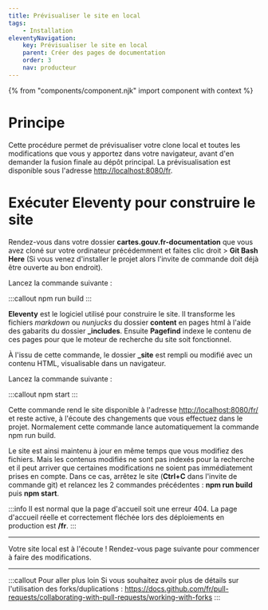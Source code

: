 ```yaml
---
title: Prévisualiser le site en local
tags:
    - Installation
eleventyNavigation:
    key: Prévisualiser le site en local
    parent: Créer des pages de documentation
    order: 3
    nav: producteur
---
```


{% from "components/component.njk" import component with context %}

# Principe

Cette procédure permet de prévisualiser votre clone local et toutes les modifications que vous y apportez dans votre navigateur, avant d'en demander la fusion finale au dépôt principal. La prévisualisation est disponible sous l'adresse [http://localhost:8080/fr](http://localhost:8080/fr).

# Exécuter Eleventy pour construire le site

Rendez-vous dans votre dossier **cartes.gouv.fr-documentation** que vous avez cloné sur votre ordinateur précédemment et faites clic droit > **Git Bash Here** (Si vous venez d'installer le projet alors l'invite de commande doit déjà être ouverte au bon endroit).

Lancez la commande suivante :

:::callout
npm run build
:::

**Eleventy** est le logiciel utilisé pour construire le site. Il transforme les fichiers _markdown_ ou _nunjucks_ du dossier **content** en pages html à l'aide des gabarits du dossier **\_includes**. Ensuite **Pagefind** indexe le contenu de ces pages pour que le moteur de recherche du site soit fonctionnel.

À l'issu de cette commande, le dossier **\_site** est rempli ou modifié avec un contenu HTML, visualisable dans un navigateur.

Lancez la commande suivante :

:::callout
npm start
:::

Cette commande rend le site disponible à l'adresse [http://localhost:8080/fr/](http://localhost:8080/fr/) et reste active, à l'écoute des changements que vous effectuez dans le projet. Normalement cette commande lance automatiquement la commande npm run build.

Le site est ainsi maintenu à jour en même temps que vous modifiez des fichiers. Mais les contenus modifiés ne sont pas indexés pour la recherche et il peut arriver que certaines modifications ne soient pas immédiatement prises en compte. Dans ce cas, arrêtez le site (**Ctrl+C** dans l'invite de commande git) et relancez les 2 commandes précédentes : **npm run build** puis **npm start**.

:::info
Il est normal que la page d'accueil soit une erreur 404. La page d'accueil réelle et correctement fléchée lors des déploiements en production est **/fr**.
:::

---

Votre site local est à l'écoute ! Rendez-vous page suivante pour commencer à faire des modifications.

---

:::callout Pour aller plus loin
Si vous souhaitez avoir plus de détails sur l'utilisation des forks/duplications :
https://docs.github.com/fr/pull-requests/collaborating-with-pull-requests/working-with-forks
:::
